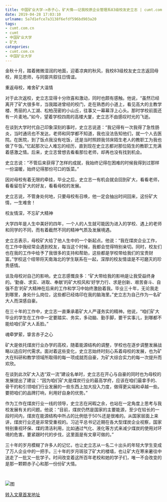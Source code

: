 ```yaml
---
title: 中国矿业大学->赤子心，矿大情——记我校原企业管理系83级校友史立志 | cumt.com.cn
date: 2019-04-28 17:03:10
urlname: 5a7d1efce7a3138f6efdf596bd903a20
tags: 
- cumt.com.cn
- cumt
- 中国矿业大学
- 矿大
categories:
- cumt.com.cn
- 中国矿业大学
---
```


金秋十月，踏着微微湿润的地面，迎着凉爽的秋风，我校83级校友史立志返回母校，拜见恩师，与同窗共叙往日情谊。

重返母校，难舍矿大温情

对于此次返校，史立志显得十分欣喜和激动，同时也颇有感触。他说，“虽然已经离开了矿大很多年，当我踏进曾经的校门，走在熟悉的小道上，看见高大的主教学楼、秀丽的人工湖、松柏茂密的小山丘，往事又一幕幕浮上心头。那时学校前面还有一片麦地。”如今，望着学校四周的高楼大厦，史立志不由感叹时光的飞逝。

在谈到大学时代自己印象深刻的事时，史立志说道：“我记得有一次我得了急性肠炎，当时通讯也不发达，老师和同学都不知道，我也没法告知他们，就一个人去医院。在医院，到了饭点我没有吃饭，还是当时照顾我邻床陌生老人的教职工为我也做了午饭。”忆起那次让人难忘的经历，直到现在史立志都对那位陌生的教职工充满着感激之情。后来，史立志曾想去看看那位老师，却再也没有找到机会。

史立志说：“不管后来获得了怎样的成就，我始终记得在困难的时候我得到过那样一份温暖，始终记得那份可口的饭菜。”

因对母校有着无限的牵挂，毕业之后，史立志一有机会就会回到矿大，看看老师，看看留在矿大的好友，看看母校的发展。

史立志说，不管身处何地，只要母校有召唤，他一定会抽出时间回来，这份矿大情，一生难舍！

校友情深，不忘矿大精神

大学四年是人生中美好的四年，一个人的人生就可能因为进入的学校、遇上的老师和同学的不同，而有着截然不同的精神气质及发展境遇。

史立志表示，母校矿大给了他人生中的一个新起点。他说：“我在煤炭企业工作，在工作中我经常会遇到校友，每当这个时候，我都会觉得特别亲切。同时，校友们也在我的工作中给予了我很多的支持和帮助，这些都是学校带给我们的宝贵财富。”学校这个纽带将天南海北的学生联系在一起，深厚的校友情谊是不可磨灭的珍贵感情。

谈及母校对自己的影响，史立志感慨良多：“矿大带给我的影响是让我受益终身的。‘勤奋、求实、进取、奉献’的矿大校风和‘好学力行、求是创新、艰苦奋斗、自强不息’的矿大精神在后来的工作和学习中始终激励着我。毕业三十年，无论我走到哪里，身处什么岗位，这些都已经烙印在我的脑海里。”史立志为自己作为一名矿大人而深感自豪。

在三十年的工作中，史立志一直秉承着矿大人严谨务实的精神。他说，“咱们矿大毕业的学生在工作中一定要踏实、务实，多动脑、勤手脚，要干实事儿，到哪都不能给咱们矿大人丢脸。”

魂牵梦萦，挚言赤子之心

矿大是依托煤炭行业办学的高校，随着能源结构的调整，学校也在逐步调整发展战略以适应时代需求。面对着这些变化，史立志始终时刻心系着母校的发展，也为矿大在科研和教学领域所取得的每一项成就而自豪，为矿大综合实力的每一次提升而欢欣。

在谈到此次矿大入选“双一流”建设名单时，史立志在开心与自豪的同时也为母校的发展提出了建议：“因为咱们矿大是煤炭行业的最高学府，应该在咱们最拿手的、骨干的和引领咱们行业发展的一些东西上加大投入力度，做得更尖端和卓越一些。要把咱们的品牌打响，利用好自身的优势。”

作为工作在煤炭行业一线的领导，史立志在闲暇之余，也站在一定角度上思考与我校发展有关的问题。他说：“目前，煤炭仍然是国家的主要能源，至少在较长的一段时间内，煤炭在能源结构中所占的比例低于50%还是很难的。从国家层面上来讲，煤炭行业还是非常受重视的。习近平总书记近期在各大型煤炭企业视察，国家特别重视环保、煤的清洁利用，比如通过气化、液化等方式来减少煤炭的使用对环境的危害。要紧跟时代的步伐，这里面是有文章可做的。”

三十年的岁月模糊了许多人的记忆，也让史立志从一名二十出头的年轻大学生变成了万人企业中的一把手。三十年的岁月斑驳了矿大的楼墙，也让矿大在寒来暑往中送走了一批又一批学子。时间改变着这所百年老校和她的学子们，唯一不会改变的是那一颗颗赤子心和那一份份矿大情。

  

![图](http://xwzx.cumt.edu.cn/_upload/article/images/c6/cb/35ade7d540ee840d47434c289024/cc7b3478-843f-4abe-b791-df6b0c0523dc.jpeg)

[转入文章首发地址](http://xwzx.cumt.edu.cn/63/11/c521a418577/page.htm)